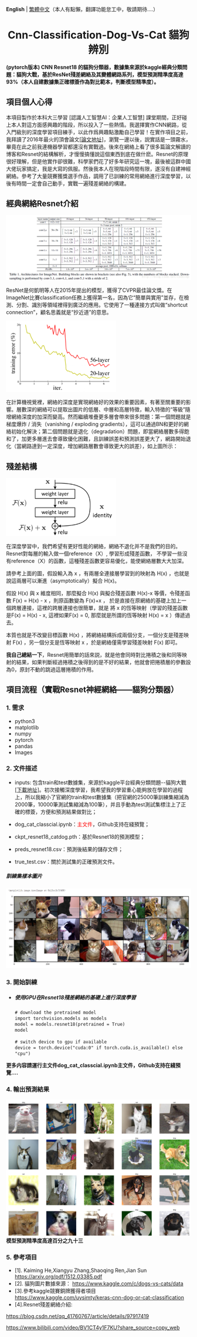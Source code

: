 **English** | [繁體中文](./README.zh-CN.md)（本人有點懶，翻譯功能怠工中，敬請期待....）
<h1 align="center">Cnn-Classification-Dog-Vs-Cat 貓狗辨別</h1>

**(pytorch版本) CNN Resnet18 的貓狗分類器，數據集來源於kaggle經典分類問題：貓狗大戰，基於ResNet殘差網絡及其變體網路系列，模型預測精準度高達93%（本人自建數據集正確標簽作為對比範本，判斷模型精準度）。**

## 項目個人心得

本項目製作於本科大三學習 [認識人工智慧AI：企業人工智慧] 課堂期間，正好碰上本人對這方面感興趣的階段，所以投入了一些熱情。我選擇實作CNN網路，從入門級別的深度學習項目練手，以此作爲興趣點激勵自己學習！在實作項目之前，我拜讀了2016年最火的頂會論文<Deep Residual Learning for Image Recognition>[[論文地址]](https://arxiv.org/pdf/1512.03385.pdf)，瀏覽一邊以後，説實話是一頭霧水，畢竟在此之前我連機器學習都還沒有實戰過。後來在網絡上看了很多篇論文解讀的博客和Resnet的結構解析，才慢慢搞懂說這個東西到底在做什麽。Resnet的原理很好理解，但是他實作卻很難，科學家們花了好多年研究這一塊，最後被這群中國大佬玩家搞定，我是大寫的佩服。然後我本人在現階段時間有限，遂沒有自建神經網絡。參考了大量競賽獲獎選手作品，調用了已訓練的常用網絡進行深度學習，以後有時間一定會自己動手，實戰一遍殘差網絡的構建。

## 經典網絡Resnet介紹

![圖1-Resnet](https://github.com/yexiaopingguo/Cat-Dog-Classification/blob/main/photo/resnet.png)

ResNet是何凱明等人在2015年提出的模型，獲得了CVPR最佳論文獎。在ImageNet比賽classification任務上獲得第一名，因為它“簡單與實用”並存，在檢測、分割、識別等領域裡得到廣泛的應用。它使用了一種連接方式叫做“shortcut connection”，顧名思義就是“抄近道”的意思。

<img src="https://github.com/yexiaopingguo/Cat-Dog-Classification/blob/main/photo/classical_deep.png" width="300"/>

在計算機視覺裡，網絡的深度是實現網絡好的效果的重要因素，有著至關重要的影響。層數深的網絡可以提取出圖片的低層、中層和高層特徵，輸入特徵的“等級”隨增網絡深度的加深而變高。然而繼續堆疊更多層會帶來很多問題：第一個問題就是梯度爆炸 / 消失（vanishing / exploding gradients），這可以通過BN和更好的網絡初始化解決；第二個問題就是退化（degradation）問題，即當網絡層數多得飽和了，加更多層進去會導致優化困難，且訓練誤差和預測誤差更大了，網路開始退化（當網路達到一定深度，增加網路層數會導致更大的誤差），如上圖所示：

## 殘差結構

<img src="https://github.com/yexiaopingguo/Cat-Dog-Classification/blob/main/photo/shortcut.png" width="300"/>

在深度學習中，我們希望有更好性能的網絡，網絡不退化并不是我們的目的。Resnet對每層的輸入做一個reference（X）, 學習形成殘差函數， 不學習一些沒有reference（X）的函數，這種殘差函數更容易優化，能使網絡層數大大加深。

請參考上面的圖，假設輸入為 x ，有兩層全連接層學習到的映射為 H(x) ，也就是說這兩層可以漸進（asymptotically）擬合 H(x)。

假設 H(x) 與 x 維度相同，那麼擬合 H(x) 與擬合殘差函數 H(x)-x 等價，令殘差函數 F(x) = H(x) - x ，則原函數變為 F(x)+x ，
於是直接在原網絡的基礎上加上一個跨層連接，這裡的跨層連接也很簡單，就是 將 x 的恆等映射（學習的殘差函數是F(x) = H(x) - x, 這裡如果F(x) = 0, 那麼就是所謂的恆等映射 H(x) = x ）傳遞過去。

本質也就是不改變目標函數 H(x) ，將網絡結構拆成兩個分支，一個分支是殘差映射 F(x) ，另一個分支是恆等映射 x ，於是網絡僅需學習殘差映射 F(x) 即可。

**我自己總結一下**，Resnet用簡單的話來説，就是他會同時對比捲積之後和同等映射的結果，如果判斷經過捲積之後得到的是不好的結果，他就會把捲積層的參數設為0，原封不動的跳過這層捲積的作用。

## 項目流程（實戰Resnet神經網絡——貓狗分類器）

### 1. 需求
- python3
- matplotlib
- numpy
- pytorch
- pandas
- Images

### 2. 文件描述
- inputs: 包含train和test數據集，來源於kaggle平台經典分類問題--貓狗大戰[[下載地址]](https://www.kaggle.com/c/dogs-vs-cats/data)。初次接觸深度學習，我希望我的學習重心能夠放在學習的過程上，所以我縮小了官網的train和test數據集（把官網的25000筆訓練集縮減為2000筆，10000筆測試集縮減為100筆），并且手動為test測試集標注上了正確的標簽，方便和預測結果做對比；

- dog_cat_classcial.ipynb：<font color=red>主文件</font>，Github支持在綫預覽；

- ckpt_resnet18_catdog.pth：基於Resnet18的預測模型；

- preds_resnet18.csv：預測後結果的儲存文件；

- true_test.csv：關於測試集的正確預測文件。

##### 訓練集樣本圖片
![Training set](https://github.com/yexiaopingguo/Cat-Dog-Classification/blob/main/photo/train_photo.png)

### 3. 開始訓練
- ##### 使用GPU在Resnet18殘差網絡的基礎上進行深度學習
    ```shell
  # download the pretrained model
  import torchvision.models as models
  model = models.resnet18(pretrained = True)
  model

  # switch device to gpu if available
  device = torch.device("cuda:0" if torch.cuda.is_available() else "cpu")
    ```
**更多内容請運行主文件dog_cat_classcial.ipynb主文件，Github支持在綫預覽....**

### 4. 輸出預測結果
![Prediction set](https://github.com/yexiaopingguo/Cat-Dog-Classification/blob/main/photo/pre_photo.png)
**模型預測精準度高達百分之九十三**

### 5. 參考項目
- [1]. <Deep Residual Learning for Image Recognition>Kaiming He,Xiangyu Zhang,Shaoqing Ren,Jian Sun
https://arxiv.org/pdf/1512.03385.pdf
- [2]. 貓狗圖片數據來源：
https://www.kaggle.com/c/dogs-vs-cats/data
- [3].參考kaggle競賽銅牌獲得者項目
https://www.kaggle.com/uysimty/keras-cnn-dog-or-cat-classification
- [4].Resnet殘差網絡介紹:

https://blog.csdn.net/qq_41760767/article/details/97917419

https://www.bilibili.com/video/BV1CT4y1F7KU?share_source=copy_web